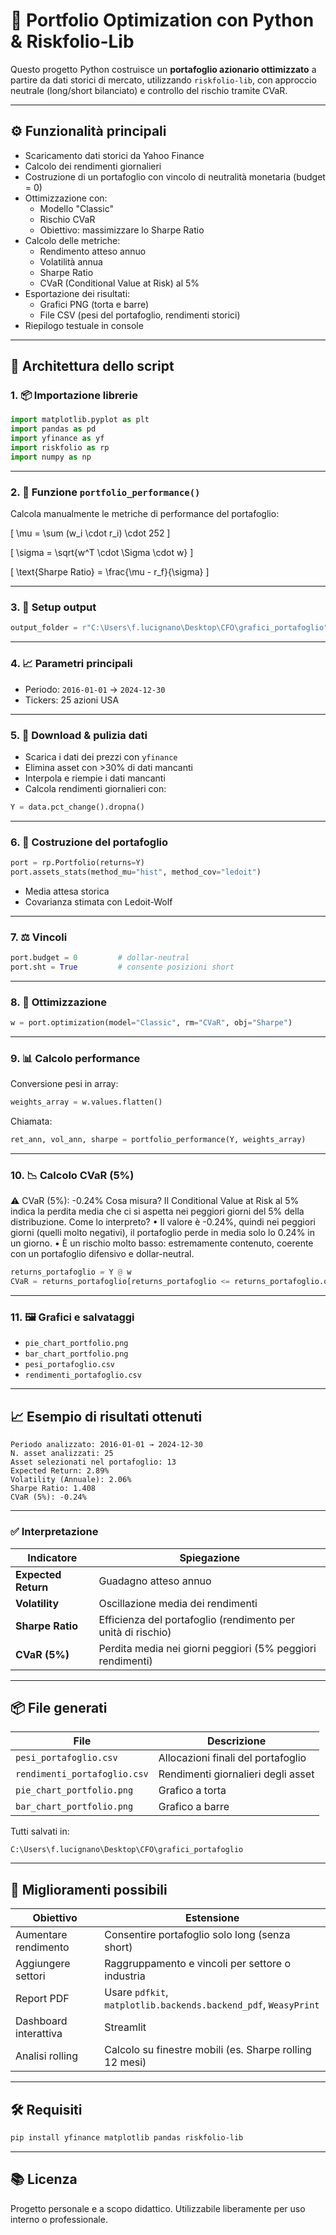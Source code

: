 # 🧠 Portfolio Optimization con Python & Riskfolio-Lib

Questo progetto Python costruisce un **portafoglio azionario ottimizzato** a partire da dati storici di mercato, utilizzando `riskfolio-lib`, con approccio neutrale (long/short bilanciato) e controllo del rischio tramite CVaR.

---

## ⚙️ Funzionalità principali

- Scaricamento dati storici da Yahoo Finance
- Calcolo dei rendimenti giornalieri
- Costruzione di un portafoglio con vincolo di neutralità monetaria (budget = 0)
- Ottimizzazione con:
  - Modello "Classic"
  - Rischio CVaR
  - Obiettivo: massimizzare lo Sharpe Ratio
- Calcolo delle metriche:
  - Rendimento atteso annuo
  - Volatilità annua
  - Sharpe Ratio
  - CVaR (Conditional Value at Risk) al 5%
- Esportazione dei risultati:
  - Grafici PNG (torta e barre)
  - File CSV (pesi del portafoglio, rendimenti storici)
- Riepilogo testuale in console

---

## 🧩 Architettura dello script

### 1. 📦 Importazione librerie

```python
import matplotlib.pyplot as plt
import pandas as pd
import yfinance as yf
import riskfolio as rp
import numpy as np
```

---

### 2. 🧠 Funzione `portfolio_performance()`

Calcola manualmente le metriche di performance del portafoglio:

\[
\mu = \sum (w_i \cdot r_i) \cdot 252
\]

\[
\sigma = \sqrt{w^T \cdot \Sigma \cdot w}
\]

\[
\text{Sharpe Ratio} = \frac{\mu - r_f}{\sigma}
\]

---

### 3. 📁 Setup output

```python
output_folder = r"C:\Users\f.lucignano\Desktop\CFO\grafici_portafoglio"
```

---

### 4. 📈 Parametri principali

- Periodo: `2016-01-01` → `2024-12-30`
- Tickers: 25 azioni USA

---

### 5. 🧹 Download & pulizia dati

- Scarica i dati dei prezzi con `yfinance`
- Elimina asset con >30% di dati mancanti
- Interpola e riempie i dati mancanti
- Calcola rendimenti giornalieri con:

```python
Y = data.pct_change().dropna()
```

---

### 6. 🧠 Costruzione del portafoglio

```python
port = rp.Portfolio(returns=Y)
port.assets_stats(method_mu="hist", method_cov="ledoit")
```

- Media attesa storica
- Covarianza stimata con Ledoit-Wolf

---

### 7. ⚖️ Vincoli

```python
port.budget = 0         # dollar-neutral
port.sht = True         # consente posizioni short
```

---

### 8. 🧮 Ottimizzazione

```python
w = port.optimization(model="Classic", rm="CVaR", obj="Sharpe")
```

---

### 9. 📊 Calcolo performance

Conversione pesi in array:

```python
weights_array = w.values.flatten()
```

Chiamata:

```python
ret_ann, vol_ann, sharpe = portfolio_performance(Y, weights_array)
```

---

### 10. 📉 Calcolo CVaR (5%)
⚠️ CVaR (5%): -0.24%
Cosa misura?
Il Conditional Value at Risk al 5% indica la perdita media che ci si aspetta nei peggiori giorni del 5% della distribuzione.
Come lo interpreto?
•	Il valore è -0.24%, quindi nei peggiori giorni (quelli molto negativi), il portafoglio perde in media solo lo 0.24% in un giorno.
•	È un rischio molto basso: estremamente contenuto, coerente con un portafoglio difensivo e dollar-neutral.

```python
returns_portafoglio = Y @ w
CVaR = returns_portafoglio[returns_portafoglio <= returns_portafoglio.quantile(0.05)].mean()
```

---

### 11. 🖼️ Grafici e salvataggi

- `pie_chart_portfolio.png`
- `bar_chart_portfolio.png`
- `pesi_portafoglio.csv`
- `rendimenti_portafoglio.csv`

---

## 📈 Esempio di risultati ottenuti

```
Periodo analizzato: 2016-01-01 → 2024-12-30
N. asset analizzati: 25
Asset selezionati nel portafoglio: 13
Expected Return: 2.89%
Volatility (Annuale): 2.06%
Sharpe Ratio: 1.408
CVaR (5%): -0.24%
```

---

### ✅ Interpretazione

| Indicatore       | Spiegazione |
|------------------|-------------|
| **Expected Return** | Guadagno atteso annuo |
| **Volatility**       | Oscillazione media dei rendimenti |
| **Sharpe Ratio**     | Efficienza del portafoglio (rendimento per unità di rischio) |
| **CVaR (5%)**        | Perdita media nei giorni peggiori (5% peggiori rendimenti) |

---

## 📦 File generati

| File | Descrizione |
|------|-------------|
| `pesi_portafoglio.csv` | Allocazioni finali del portafoglio |
| `rendimenti_portafoglio.csv` | Rendimenti giornalieri degli asset |
| `pie_chart_portfolio.png` | Grafico a torta |
| `bar_chart_portfolio.png` | Grafico a barre |

Tutti salvati in:

```
C:\Users\f.lucignano\Desktop\CFO\grafici_portafoglio
```

---

## 🔁 Miglioramenti possibili

| Obiettivo | Estensione |
|----------|------------|
| Aumentare rendimento | Consentire portafoglio solo long (senza short) |
| Aggiungere settori | Raggruppamento e vincoli per settore o industria |
| Report PDF | Usare `pdfkit`, `matplotlib.backends.backend_pdf`, `WeasyPrint` |
| Dashboard interattiva | Streamlit |
| Analisi rolling | Calcolo su finestre mobili (es. Sharpe rolling 12 mesi) |

---

## 🛠️ Requisiti

```bash
pip install yfinance matplotlib pandas riskfolio-lib
```

---

## 📚 Licenza

Progetto personale e a scopo didattico. Utilizzabile liberamente per uso interno o professionale.

